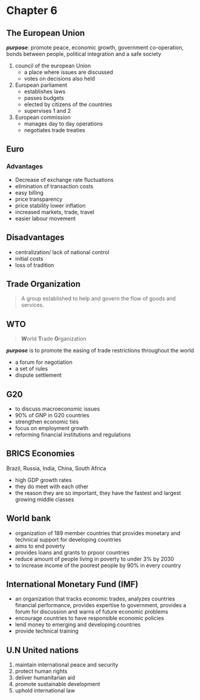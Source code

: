 # Chapter 6

<h2>The European Union</h2>

***purpose***: promote peace, economic growth, government co-operation, bonds between people, political integration and a safe society

1. council of the european Union
   * a place where issues are discussed
   * votes on decisions also held
2. European parliament
   * establishes laws
   * passes budgets
   * elected by citizens of the countries
   * supervises 1 and 2
3. European commission
   * manages day to day operations
   * negotiates trade treaties

<h2>Euro</h2>

<h3>Advantages</h3>

* Decrease of exchange rate fluctuations
* elimination of transaction costs
* easy billing
* price transparency
* price stability lower inflation
* increased markets, trade, travel
* easier labour movement

<h2>Disadvantages</h2>

* centralization/ lack of national control
* initial costs
* loss of tradition

<h2 id="">Trade Organization</h2>

<blockquote>
A group established to help and govern the flow of goods and services.
</blockquote>

<h2>WTO</h2>

<blockquote>
<b>W</b>orld <b>T</b>rade <b>O</b>rganization
</blockquote>

***purpose*** is to promote the easing of trade restrictions throughout the world

* a forum for negotiation
* a set of rules
* dispute settlement

<h2>G20</h2>

* to discuss macroeconomic issues
* 90% of GNP in G20 countries
* strengthen economic ties
* focus on employment growth
* reforming financial institutions and regulations

<h2>BRICS Economies</h2>

Brazil, Russia, India, China, South Africa

* high GDP growth rates
* they do meet with each other
* the reason they are so important, they have the fastest and largest growing middle classes

<h2>World bank</h2>

* organization of 189 member countries that provides monetary and technical support for developing countries
* aims to end poverty
* provides loans and grants to prpoor countries
* reduce amount of people living in poverty to under 3% by 2030
* to increase income of the poorest people by 90% in every country

<h2>International Monetary Fund (IMF)</h2>

* an organization that tracks economic trades, analyzes countries financial performance, provides expertise to government, provides a forum for discussion and warns of future economic problems
* encourage countries to have responsible economic policies
* lend money to emerging and developing countries
* provide technical training

<h2>U.N United nations</h2>

1. maintain international peace and security
2. protect human rights
3. deliver humanitarian aid
4. promote sustainable development
5. uphold international law
